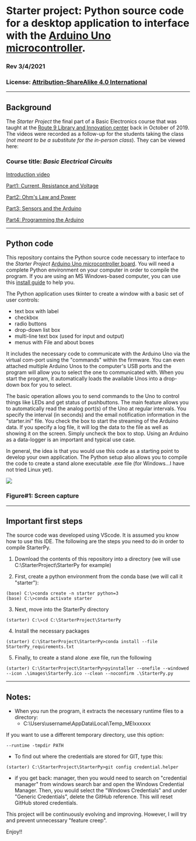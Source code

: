 # Starter project: Python source code for a desktop application to interface with the [Arduino Uno microcontroller](https://github.com/tclupper/StarterUno).

### Rev 3/4/2021
### License: [Attribution-ShareAlike 4.0 International](https://creativecommons.org/licenses/by-sa/4.0)

---
## Background
The _Starter Project_ the final part of a Basic Electronics course that was taught at the [Route 9 Library and Innovation center](https://nccde.org/1389/Route-9-Library-Innovation-Center) back in October of 2019.  The videos were recorded as a follow-up for the students taking the class (*not meant to be a substitute for the in-person class*).  They can be viewed here:

### Course title: _Basic Electrical Circuits_

[Introduction video](https://youtu.be/7xKFPJ8yrWM)

[Part1: Current, Resistance and Voltage](https://youtu.be/wcw07wuuB8o)

[Part2: Ohm's Law and Power](https://youtu.be/5naIT84_2M0)

[Part3: Sensors and the Arduino](https://youtu.be/qC13UVfvqh0)

[Part4: Programming the Arduino](https://youtu.be/MEm4goe0QIw)

---
## Python code
This repository contains the Python source code necessary to interface to the _Starter Project_ [Arduino Uno microcontroller board](https://github.com/tclupper/StarterUno). You will need a complete Python environment on your computer in order to compile the program.  If you are using an MS Windows-based computer, you can use this [install guide](https://github.com/tclupper/PythonInstallGuide) to help you.

The Python application uses tkinter to create a window with a basic set of user controls:
* text box with label
* checkbox
* radio buttons
* drop-down list box
* multi-line text box (used for input and output)
* menus with File and about boxes

It includes the necessary code to communicate with the Arduino Uno via the virtual com-port using the "commands" within the firmware.  You can even attached multiple Arduino Unos to the computer's USB ports and the program will allow you to select the one to communicated with.  When you start the program, it automatically loads the available Unos into a drop-down box for you to select.

The basic operation allows you to send commands to the Uno to control things like LEDs and get status of pushbuttons.  The main feature allows you to automatically read the analog port(s) of the Uno at regular intervals.  You specify the interval (in seconds) and the email notification information in the "starter.ini" file.  You check the box to start the streaming of the Arduino data.  If you specify a log file, it will log the data to the file as well as showing it on the screen.  Simply uncheck the box to stop.  Using an Arduino as a data-logger is an important and typical use case.  

In general, the idea is that you would use this code as a starting point to develop your own application.  The Python setup also allows you to compile the code to create a stand alone executable .exe file (for Windows...I have not tried Linux yet).

![](/images/screencapture.png)
### Figure#1: Screen capture
---
## Important first steps

The source code was developed using VScode. It is assumed you know how to use this IDE. The following are the steps you need to do in order to compile StarterPy.

1) Download the contents of this repository into a directory (we will use C:\StarterProject\StarterPy for example)

2) First, create a python environment from the conda base (we will call it "starter"):

```
(base) C:\>conda create -n starter python=3
(base) C:\>conda activate starter
```
3) Next, move into the StarterPy directory
```
(starter) C:\>cd C:\StarterProject\StarterPy
```
4) Install the necessary packages
```
(starter) C:\StarterProject\StarterPy>conda install --file StarterPy_requirements.txt
```
5) Finally, to create a stand alone .exe file, run the following
```
(starter) C:\StarterProject\StarterPy>pyinstaller --onefile --windowed --icon .\images\StarterPy.ico --clean --noconfirm .\StarterPy.py
```

---
## Notes:
* When you run the program, it extracts the necessary runtime files to a directory:
    * C:\Users\username\AppData\Local\Temp\_MEIxxxxxx

If you want to use a different temporary directory, use this option:
```
--runtime -tmpdir PATH
```
* To find out where the credentials are stored for GIT, type this:
```
(starter) C:\StarterProject\StarterPy>git config credential.helper
```
* if you get back: manager, then you would need to search on "credential manager" from windows search bar and open the Windows Credential Manager. Then, you would select the "Windows Credentials" and under "Generic Credentials", delete the GitHub reference.  This will reset GitHub stored credentials.


This project will be continuously evolving and improving.  However, I will try and prevent unnecessary "feature creep".

Enjoy!!

